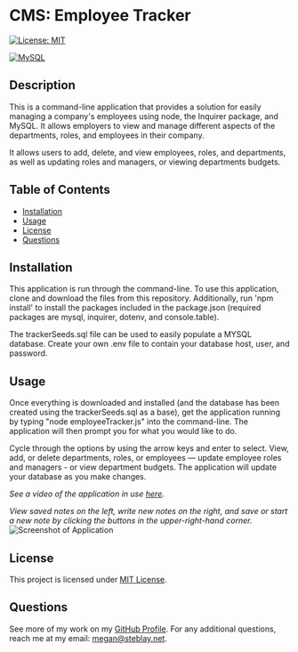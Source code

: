 # CMS: Employee Tracker

[![License: MIT](https://img.shields.io/badge/License-MIT-yellow.svg)](https://opensource.org/licenses/MIT)

[![MySQL](https://img.shields.io/badge/mysql-%2300f.svg?style=for-the-badge&logo=mysql&logoColor=white)](https://www.mysql.com/)

## Description

This is a command-line application that provides a solution for easily managing a company's employees using node, the Inquirer package, and MySQL. It allows employers to view and manage different aspects of the departments, roles, and employees in their company. 

It allows users to add, delete, and view employees, roles, and departments, as well as updating roles and managers, or viewing departments budgets.
    
## Table of Contents
 - [Installation](#installation)
 - [Usage](#usage)
 - [License](#license)
 - [Questions](#questions)
    
    
## Installation

This application is run through the command-line. To use this application, clone and download the files from this repository. Additionally, run 'npm install' to install the packages included in the package.json (required packages are mysql, inquirer, dotenv, and console.table).

The trackerSeeds.sql file can be used to easily populate a MYSQL database. 
Create your own .env file to contain your database host, user, and password.
    
## Usage

Once everything is downloaded and installed (and the database has been created using the trackerSeeds.sql as a base), get the application running by typing "node employeeTracker.js" into the command-line. The application will then prompt you for what you would like to do. 

Cycle through the options by using the arrow keys and enter to select. View, add, or delete departments, roles, or employees — update employee roles and managers - or view department budgets. The application will update your database as you make changes.

*See a video of the application in use [here](https://www.awesomescreenshot.com/video/4416767?key=1689c0490c9d56ff02dba9aad1fd25e1).*


*View saved notes on the left, write new notes on the right, and save or start a new note by clicking the buttons in the upper-right-hand corner.*
![Screenshot of Application](asset/app.png)

## License

This project is licensed under [MIT License](https://opensource.org/licenses/MIT).

## Questions

See more of my work on my [GitHub Profile](https://github.com/msteblu/).
For any additional questions, reach me at my email: megan@steblay.net.